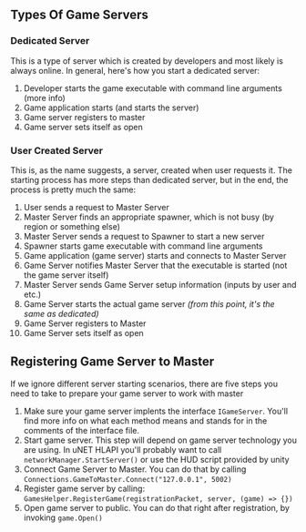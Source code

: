 ## Types Of Game Servers

### Dedicated Server
This is a type of server which is created by developers and most likely is always online. In general, here's how you start a dedicated server:

1. Developer starts the game executable with command line arguments (more info)
2. Game application starts (and starts the server)
3. Game server registers to master
4. Game server sets itself as open

### User Created Server

This is, as the name suggests, a server, created when user requests it. The starting process has more steps than dedicated server, but in the end, the process is pretty much the same: 

1. User sends a request to Master Server
1. Master Server finds an appropriate spawner, which is not busy (by region or something else)
1. Master Server sends a request to Spawner to start a new server
1. Spawner starts game executable with command line arguments
1. Game application (game server) starts and connects to Master Server
1. Game Server notifies Master Server that the executable is started (not the game server itself)
1. Master Server sends Game Server setup information (inputs by user and etc.)
1. Game Server starts the actual game server _(from this point, it's the same as dedicated)_
1. Game Server registers to Master
1. Game Server sets itself as open

## Registering Game Server to Master

If we ignore different server starting scenarios, there are five steps you need to take to prepare your game server to work with master

1. Make sure your game server implents the interface `IGameServer`. You'll find more info on what each method means and stands for in the comments of the interface file.
1. Start game server. This step will depend on game server technology you are using. In uNET HLAPI you'll probably want to call `networkManager.StartServer()` or use the HUD script provided by unity
1. Connect Game Server to Master. You can do that by calling
`Connections.GameToMaster.Connect("127.0.0.1", 5002)`
1. Register game server by calling:
`GamesHelper.RegisterGame(registrationPacket, server, (game) => {})`
1. Open game server to public. You can do that right after registration, by invoking `game.Open()`
